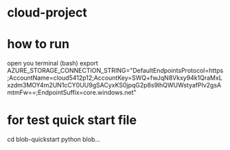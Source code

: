 # cloud-project
# how to run
open you terminal (bash)
export AZURE_STORAGE_CONNECTION_STRING="DefaultEndpointsProtocol=https;AccountName=cloud5412p12;AccountKey=SWQ+fwJqN8Vkxy94k1QraMxLxzdm3MOY4m2UN1cCY0UU9gSACyxKS0jpqG2p8s9lhQWUWstyafPlv2gsAmtmFw==;EndpointSuffix=core.windows.net"
 
# for test quick start file
cd blob-quickstart
python blob...

